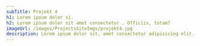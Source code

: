 ```yaml
---
subTitle: Projekt 4
h1: Lorem ipsum dolor si.
h2: Lorem ipsum dolor sit amet consectetur . Officiis, totam?
imageUrl: /images/ProjectsSiteImgs/projekt4.jpg
description: Lorem ipsum dolor sit, amet consectetur adipisicing elit. Consequuntur quas, officia error officiis temporibus unde, corporis voluptas fugiat sit saepe, exercitationem eaque magnam facere praesentium non ea alias aperiam illum?
---
```

